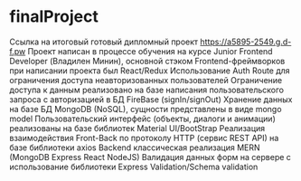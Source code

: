 # finalProject

Ссылка на итоговый готовый дипломный проект https://a5895-2549.g.d-f.pw
Проект написан в процессе обучения на курсе Junior Frontend Developer (Владилен Минин), основной стэком Frontend-фреймворков при написании проекта был React/Redux
Использование Auth Route для ограничения доступа неавторизованных пользователей
Ограничение доступа к данным реализовано на базе написания пользовательского запроса с авторизацией в БД FireBase (signIn/signOut)
Хранение данных на базе БД MongoDB (NoSQL), сущности представлены в виде mongo model
Пользовательский интерфейс (объекты, диалоги и анимации) реализованы на базе библиотек Material UI/BootStrap
Реализация взаимодействия Front-Back по протоколу HTTP (сервис REST API) на базе библиотеки axios
Backеnd классическая реализация MERN (MongoDB Express React NodeJS)
Валидация данных форм на сервере с использование библиотеки Express Validation/Schema validation
